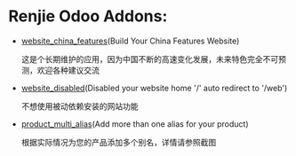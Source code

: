 # Renjie Odoo Addons:

* [website_china_features](https://www.odoo.com/apps/modules/12.0/website_china_features/)(Build Your China Features Website)

    这是个长期维护的应用，因为中国不断的高速变化发展，未来特色完全不可预测，欢迎各种建议交流

* [website_disabled](https://www.odoo.com/apps/modules/12.0/website_disabled/)(Disabled your website home '/' auto redirect to '/web')

    不想使用被动依赖安装的网站功能

* [product_multi_alias](https://www.odoo.com/apps/modules/12.0/product_multi_alias/)(Add more than one alias for your product)

    根据实际情况为您的产品添加多个别名，详情请参照截图
